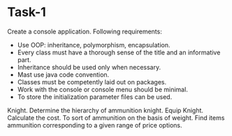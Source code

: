 # Task-1

Create a console application. Following requirements:
- Use OOP: inheritance, polymorphism, encapsulation.
- Every class must have a thorough sense of the title and an informative part.
- Inheritance should be used only when necessary.
- Mast use java code convention.
- Classes must be competently laid out on packages.
- Work with the console or console menu should be minimal.
- To store the initialization parameter files can be used.

Knight. Determine the hierarchy of ammunition knight. Equip Knight. Calculate the cost.
To sort of ammunition on the basis of weight. Find items ammunition corresponding to a given range of price options.